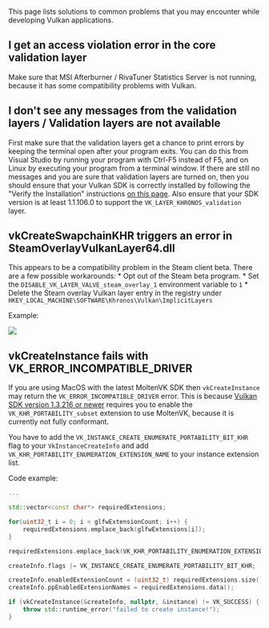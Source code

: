 This page lists solutions to common problems that you may encounter while
developing Vulkan applications.

## I get an access violation error in the core validation layer

Make sure
that MSI Afterburner / RivaTuner Statistics Server is not running, because it
has some compatibility problems with Vulkan.

## I don't see any messages from the validation layers / Validation layers are not available

First make sure that the validation layers get a chance to print errors by keeping the
terminal open after your program exits. You can do this from Visual Studio by running
your program with Ctrl-F5 instead of F5, and on Linux by executing your program from
a terminal window. If there are still no messages and you are sure that validation
layers are turned on, then you should ensure that your Vulkan SDK is correctly
installed by following the "Verify the Installation" instructions [on this page](https://vulkan.lunarg.com/doc/view/1.2.135.0/windows/getting_started.html). Also ensure that your SDK version is at least 1.1.106.0 to support the `VK_LAYER_KHRONOS_validation` layer.

## vkCreateSwapchainKHR triggers an error in SteamOverlayVulkanLayer64.dll

This appears to be a compatibility problem in the Steam client beta. There are a
few possible workarounds:
    * Opt out of the Steam beta program.
    * Set the `DISABLE_VK_LAYER_VALVE_steam_overlay_1` environment variable to `1`
    * Delete the Steam overlay Vulkan layer entry in the registry under `HKEY_LOCAL_MACHINE\SOFTWARE\Khronos\Vulkan\ImplicitLayers`

Example:

![](/images/steam_layers_env.png)

## vkCreateInstance fails with VK_ERROR_INCOMPATIBLE_DRIVER

If you are using MacOS with the latest MoltenVK SDK then `vkCreateInstance` may return the `VK_ERROR_INCOMPATIBLE_DRIVER` error. This is because [Vulkan SDK version 1.3.216 or newer](https://vulkan.lunarg.com/doc/sdk/1.3.216.0/mac/getting_started.html) requires you to enable the `VK_KHR_PORTABILITY_subset` extension to use MoltenVK, because it is currently not fully conformant.

You have to add the `VK_INSTANCE_CREATE_ENUMERATE_PORTABILITY_BIT_KHR` flag to your `VkInstanceCreateInfo` and add `VK_KHR_PORTABILITY_ENUMERATION_EXTENSION_NAME` to your instance extension list.

Code example:

```c++
...

std::vector<const char*> requiredExtensions;

for(uint32_t i = 0; i < glfwExtensionCount; i++) {
    requiredExtensions.emplace_back(glfwExtensions[i]);
}

requiredExtensions.emplace_back(VK_KHR_PORTABILITY_ENUMERATION_EXTENSION_NAME);

createInfo.flags |= VK_INSTANCE_CREATE_ENUMERATE_PORTABILITY_BIT_KHR;

createInfo.enabledExtensionCount = (uint32_t) requiredExtensions.size();
createInfo.ppEnabledExtensionNames = requiredExtensions.data();

if (vkCreateInstance(&createInfo, nullptr, &instance) != VK_SUCCESS) {
    throw std::runtime_error("failed to create instance!");
}
```
